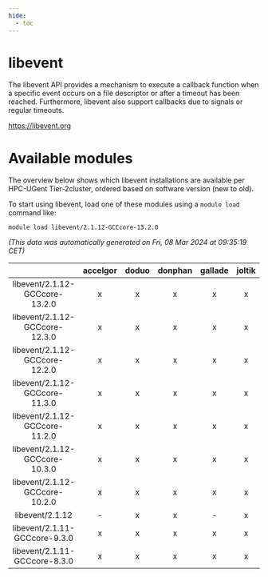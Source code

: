 ```yaml
---
hide:
  - toc
---
```


libevent
========


The libevent API provides a mechanism to execute a callback function when a specific event occurs on a file descriptor or after a timeout has been reached.  Furthermore, libevent also support callbacks due to signals or regular timeouts.

https://libevent.org
# Available modules


The overview below shows which libevent installations are available per HPC-UGent Tier-2cluster, ordered based on software version (new to old).

To start using libevent, load one of these modules using a `module load` command like:

```shell
module load libevent/2.1.12-GCCcore-13.2.0
```

*(This data was automatically generated on Fri, 08 Mar 2024 at 09:35:19 CET)*  

| |accelgor|doduo|donphan|gallade|joltik|skitty|
| :---: | :---: | :---: | :---: | :---: | :---: | :---: |
|libevent/2.1.12-GCCcore-13.2.0|x|x|x|x|x|x|
|libevent/2.1.12-GCCcore-12.3.0|x|x|x|x|x|x|
|libevent/2.1.12-GCCcore-12.2.0|x|x|x|x|x|x|
|libevent/2.1.12-GCCcore-11.3.0|x|x|x|x|x|x|
|libevent/2.1.12-GCCcore-11.2.0|x|x|x|x|x|x|
|libevent/2.1.12-GCCcore-10.3.0|x|x|x|x|x|x|
|libevent/2.1.12-GCCcore-10.2.0|x|x|x|x|x|x|
|libevent/2.1.12|-|x|x|-|x|x|
|libevent/2.1.11-GCCcore-9.3.0|x|x|x|x|x|x|
|libevent/2.1.11-GCCcore-8.3.0|x|x|x|x|x|x|
